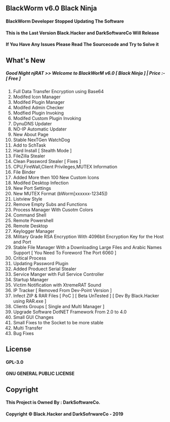 ## BlackWorm v6.0 Black Ninja
#### BlackWorm Developer Stopped Updating The Software
#### This is the Last Version Black.Hacker and DarkSoftwareCo Will Release
#### If You Have Any Issues Please Read The Sourcecode and Try to Solve it

## What's New
##### Good Night njRAT >> Welcome to BlackWorM v6.0 [ Black Ninja ] | Price :- [ Free ]
1. Full Data Transfer Encryption using Base64
2. Modifed Icon Manager
3. Modifed Plugin Manager
4. Modifed Admin Checker
5. Modfied Plugin Invoking
6. Modifed Custom Plugin Invoking
7. DynuDNS Updater
8. NO-IP Automatic Updater
9. New About Page
10. Stable NexTGen WatchDog
11. Add to SchTask
12. Hard Install [ Stealth Mode ]
13. FileZilla Stealer
14. Clean Password Stealer [ Fixes ]
15. CPU,FireWall,Client Privileges,MUTEX Information
16. File Binder
17. Added More then 100 New Custom Icons
18. Modifed Desktop Infection
19. New Port Settings
20. New MUTEX Format (bWorm[xxxxxx-12345])
21. Listview Style
22. Remove Empty Subs and Functions
23. Process Manager With Cusotm Colors
24. Command Shell
25. Remote Powershell
26. Remote Desktop
27. Keylogger Manager
28. Military Grade RSA Encryption With 4096bit Encryption Key for the Host and Port
29. Stable File Manager With a Downloading Large Files and Arabic Names Support [ You Need To Foreword The Port 6060 ]
30. Critical Process
31. Updating Password Plugin
32. Added Produect Serial Stealer
33. Service Manger with Full Service Controller
34. Startup Manager
35. Victim Notification with XtremeRAT Sound
36. IP Tracker [ Removed From Dev-Point Version ]
37. Infect ZIP & RAR Files [ PoC ] [ Beta UnTested ] [ Dev By Black.Hacker using RAR.exe ]
38. Clients Groups [ Single and Multi Manager ]
39. Upgrade Software DotNET Framework From 2.0 to 4.0
34. Small GUI Changes
41. Small Fixes to the Socket to be more stable
42. Multi Transfer
43. Bug Fixes

## License
#### GPL-3.0
#### GNU GENERAL PUBLIC LICENSE

## Copyright
#### This Project is Owned By : DarkSoftwareCo.
#### Copyright © Black.Hacker and DarkSofrwareCo - 2019
